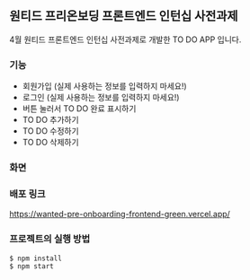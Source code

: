 ## 원티드 프리온보딩 프론트엔드 인턴십 사전과제

4월 원티드 프론트엔드 인턴십 사전과제로 개발한 TO DO APP 입니다.

### 기능
- 회원가입 (실제 사용하는 정보를 입력하지 마세요!)
- 로그인 (실제 사용하는 정보를 입력하지 마세요!)
- 버튼 눌러서 TO DO 완료 표시하기
- TO DO 추가하기
- TO DO 수정하기
- TO DO 삭제하기

### 화면
### 배포 링크 
https://wanted-pre-onboarding-frontend-green.vercel.app/

### 프로젝트의 실행 방법
```
$ npm install
$ npm start
```
